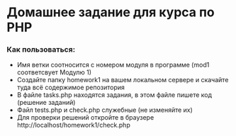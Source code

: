 # Домашнее задание для курса по PHP 
### Как пользоваться:
* Имя ветки соотносится с номером модуля в программе (mod1 соответсвует Модулю 1)
* Создайте папку homework1 на вашем локальном сервере и скачайте туда всё содержимое репозитория
* В файле tasks.php находятся задания, в этом файле пишете код (решение заданий)
* Файл tests.php и check.php служебные (не изменяйте их)
* Для проверки решений откройте в браузере http://localhost/homework1/check.php
